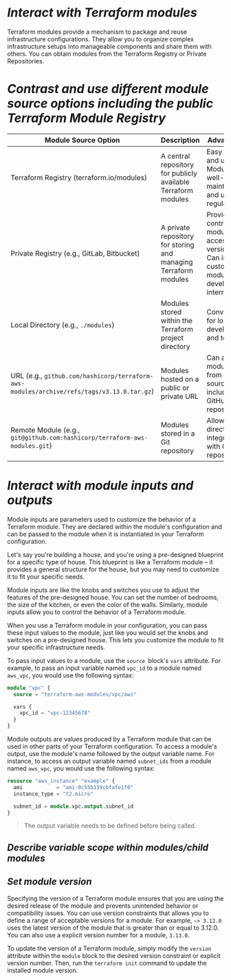 # *Interact with Terraform modules*

Terraform modules provide a mechanism to package and reuse infrastructure configurations. They allow you to organize complex infrastructure setups into manageable components and share them with others. You can obtain modules from the Terraform Registry or Private Repositories.

# *Contrast and use different module source options including the public Terraform Module Registry*

| Module Source Option | Description | Advantages | Disadvantages |
|---|---|---|---|
| Terraform Registry (terraform.io/modules) | A central repository for publicly available Terraform modules | Easy to find and use. Modules are well-maintained and updated regularly. | May not have modules for all specific needs. |
| Private Registry (e.g., GitLab, Bitbucket) | A private repository for storing and managing Terraform modules | Provides control over module access and versions. Can include custom modules developed internally. | Requires additional setup and maintenance. |
| Local Directory (e.g., `./modules`) | Modules stored within the Terraform project directory | Convenient for local development and testing. | Requires manual updates and version control. |
| URL (e.g., `github.com/hashicorp/terraform-aws-modules/archive/refs/tags/v3.13.0.tar.gz`) | Modules hosted on a public or private URL | Can access modules from various sources, including GitHub repositories. | Requires manual maintenance and version control. |
| Remote Module (e.g., `git@github.com:hashicorp/terraform-aws-modules.git`) | Modules stored in a Git repository | Allows for direct integration with Git repositories. | Requires Git access and knowledge. |

# *Interact with module inputs and outputs*

Module inputs are parameters used to customize the behavior of a Terraform module. They are declared within the module's configuration and can be passed to the module when it is instantiated in your Terraform configuration. 

Let's say you're building a house, and you're using a pre-designed blueprint for a specific type of house. This blueprint is like a Terraform module – it provides a general structure for the house, but you may need to customize it to fit your specific needs.

Module inputs are like the knobs and switches you use to adjust the features of the pre-designed house. You can set the number of bedrooms, the size of the kitchen, or even the color of the walls. Similarly, module inputs allow you to control the behavior of a Terraform module.

When you use a Terraform module in your configuration, you can pass these input values to the module, just like you would set the knobs and switches on a pre-designed house. This lets you customize the module to fit your specific infrastructure needs.

To pass input values to a module, use the `source `block's `vars` attribute. For example, to pass an input variable named `vpc_id` to a module named `aws_vpc`, you would use the following syntax:

```Terraform
module "vpc" {
  source = "terraform-aws-modules/vpc/aws"

  vars {
    vpc_id = "vpc-12345678"
  }
}
```

Module outputs are values produced by a Terraform module that can be used in other parts of your Terraform configuration. To access a module's output, use the module's name followed by the output variable name. For instance, to access an output variable named `subnet_ids` from a module named `aws_vpc`, you would use the following syntax:

```Terraform
resource "aws_instance" "example" {
  ami           = "ami-0c55b159cbfafe1f0"
  instance_type = "t2.micro"

  subnet_id = module.vpc.output.subnet_id
}
```
> The output variable needs to be defined before being called.

## *Describe variable scope within modules/child modules*

## *Set module version*

Specifying the version of a Terraform module ensures that you are using the desired release of the module and prevents unintended behavior or compatibility issues. You can use version constraints that allows you to define a range of acceptable versions for a module. For example, `~> 3.12.0` uses the latest version of the module that is greater than or equal to 3.12.0. You can also use a explicit version number for a module, `3.13.0`.

To update the version of a Terraform module, simply modify the `version` attribute within the `module` block to the desired version constraint or explicit version number. Then, run the `terraform init` command to update the installed module version.